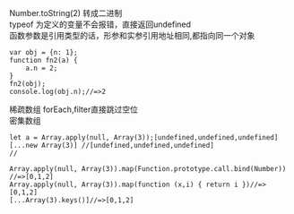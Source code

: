 Number.toString(2) 转成二进制  
typeof 为定义的变量不会报错，直接返回undefined    
函数参数是引用类型的话，形参和实参引用地址相同,都指向同一个对象  
```
var obj = {n: 1};
function fn2(a) {
    a.n = 2;
}
fn2(obj);
console.log(obj.n);//=>2
```
稀疏数组  forEach,filter直接跳过空位  
密集数组
```  
let a = Array.apply(null, Array(3));[undefined,undefined,undefined]
[...new Array(3)] //[undefined,undefined,undefined]
//
```  
```  
Array.apply(null, Array(3)).map(Function.prototype.call.bind(Number)) //=>[0,1,2]
Array.apply(null, Array(3)).map(function (x,i) { return i })//=>[0,1,2]
[...Array(3).keys()]//=>[0,1,2]
```